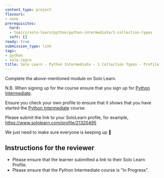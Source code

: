 ```yaml
---
content_type: project
flavours:
- none
prerequisites:
  hard:
  - topics/solo-learn/python/python-intermediate/1-collection-types
  soft: []
ready: true
submission_type: link
tags:
- python
- solo-learn
title: Solo Learn - Python Intermediate - 1 Collection Types - Profile check
---
```


Complete the above-mentioned module on Solo Learn.

N.B. When signing up for the course ensure that you sign up for [Python Intermediate](https://www.sololearn.com/learn/courses/python-intermediate).

Ensure you check your own profile to ensure that it shows that you have started the [Python Intermediate](https://www.sololearn.com/learn/courses/python-intermediate) course.

Please submit the link to your SoloLearn profile, for example, https://www.sololearn.com/profile/21320495

We just need to make sure everyone is keeping up 💚

## Instructions for the reviewer

- Please ensure that the learner submitted a link to their Solo Learn Profile.
- Please ensure that the Python Intermediate course is "In Progress".
